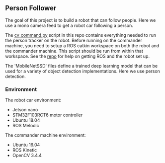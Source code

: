 ## Person Follower

The goal of this project is to build a robot that can follow people. Here we use a mono camera feed to get a robot car following a person.

The [cv_command.py](https://github.com/hankkkwu/person_follower/blob/main/src/cv_command.py) script in this repo contains everything needed to run the person tracker on the robot. Before running on the commander machine, you need to setup a ROS catkin workspace on both the robot and the commander machine. This script should be run from within that workspace. See the [repo](https://github.com/goromal/lab_turtlebot) for help on getting ROS and the robot set up.

The 'MobileNetSSD' files define a trained deep learning model that can be used for a variety of object detection implementations. Here we use person detection.


### Environment
The robot car environment:
- Jetson nano
- STM32F103RCT6 motor controller
- Ubuntu 18.04
- ROS Melodic

The commander machine environment:
- Ubuntu 16.04
- ROS Kinetic
- OpenCV 3.4.4